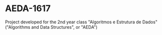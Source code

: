 # AEDA-1617
Project developed for the 2nd year class "Algoritmos e Estrutura de Dados" ("Algorithms and Data Structures", or "AEDA")

